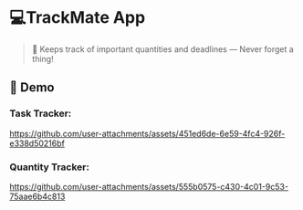 # 💻TrackMate App
> 🧮 Keeps track of important quantities and deadlines — Never forget a thing!


## 🎥 Demo

### Task Tracker:
https://github.com/user-attachments/assets/451ed6de-6e59-4fc4-926f-e338d50216bf

### Quantity Tracker:
https://github.com/user-attachments/assets/555b0575-c430-4c01-9c53-75aae6b4c813



